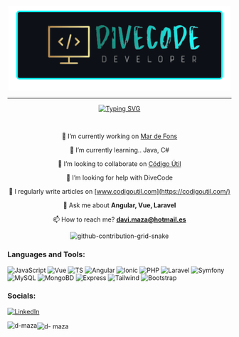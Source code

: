 <div align="center"><img width="500" src="https://raw.githubusercontent.com/d-maza/static_web_react_demo/main/src/assets/DiveCodeHitHub.png" alt="d- maza" /></div>

<hr>

<div align="center">


[![Typing SVG](https://readme-typing-svg.demolab.com?font=Fira+Code&weight=700&size=16&pause=1000&center=falso&vCenter=falso&repeat=verdadero&width=580&lines=Hi+%F0%9F%91%8B%F0%9F%8F%BC%2C+I'm+David+Maza%2C+Full+Stack++Developer+%F0%9F%90%B1%E2%80%8D%F0%9F%92%BB+%26+Aquaman+%F0%9F%A7%9C%F0%9F%8F%BC%E2%80%8D%E2%99%82%EF%B8%8F)](https://git.io/typing-svg)

 
 </br>
 
<div align="center">
 
 🔭 I’m currently working on [Mar de Fons](https://mardefons.es/)

🌱 I’m currently learning.. Java, C#

👯 I’m looking to collaborate on [Código Útil](https://codigoutil.com/)

 🤝 I’m looking for help with DiveCode

 📝 I regularly write articles on [www.codigoutil.com](https://codigoutil.com/)

💬 Ask me about **Angular, Vue, Laravel**

 📫 How to reach me? **davi.maza@hotmail.es**
 </div>
 
![github-contribution-grid-snake](https://user-images.githubusercontent.com/89845641/218791674-c52db856-24d2-429f-8867-170c365730d1.svg)
 
</div>

 ### Languages and Tools:
![JavaScript](https://img.shields.io/badge/Javascript-%23323330.svg?=for-the-badge&logo=javascript&logoColor=%23F7DF1E)
![Vue](https://img.shields.io/badge/Vue.js-%23239120?=for-the-badge&logo=Vue.js&logoColor=white)
![TS](https://img.shields.io/badge/TypeScript-informational?=for-the-badge&logo=TypeScript&logoColor=white)
![Angular](https://img.shields.io/badge/Angular-%23FF2D20.svg?=for-the-badge&logo=angular&logoColor=white)
![Ionic](https://img.shields.io/badge/Ionic-blue?=for-the-badge&logo=Ionic&logoColor=white)
![PHP](https://img.shields.io/badge/PHP-%23777BB4.svg?=for-the-badge&logo=php&logoColor=white)
![Laravel](https://img.shields.io/badge/Laravel-%23FF2D20.svg?=for-the-badge&logo=laravel&logoColor=white)
![Symfony](https://img.shields.io/badge/Symfony-%23000000.svg?=for-the-badge&logo=symfony&logoColor=white)
![MySQL](https://img.shields.io/badge/MySQL-%2300f.svg?=for-the-badge&logo=mysql&logoColor=white)
![MongoBD](https://img.shields.io/badge/MongoDB-%236DB33F.svg?=for-the-badge&logo=MongoDB&logoColor=white)
![Express](https://img.shields.io/badge/Express.JS-inactive?=for-the-badge&logo=express&logoColor=white)
![Tailwind](https://img.shields.io/badge/Tailwind-3670A0?=for-the-badge&logo=tailwindcss&logoColor=white)
![Bootstrap](https://img.shields.io/badge/Bootstrap-%23563D7C.svg?=for-the-badge&logo=bootstrap&logoColor=white)


### Socials:
[![LinkedIn](https://img.shields.io/badge/-LinkedIn-090909?style=for-the-badge&logo=linkedin&logoColor=007BB6)](https://www.linkedin.com/in/davidmaza76/)

<!-- ![](https://github-profile-summary-cards.vercel.app/api/cards/stats?username=d-maza&theme=github_dark)  -->

<p> <img align="left"  src="https://github-readme-stats.vercel.app/api?username=d-maza&show_icons=true&locale=en&theme=tokyonight" alt ="d-maza" /></p>
 
<p><img align="center" width="354" src="https://github-readme-stats.vercel.app/api/top-langs?username=d-maza&show_icons=true&locale=en&layout=compact&theme=tokyonight" alt="d- maza" /></p>



